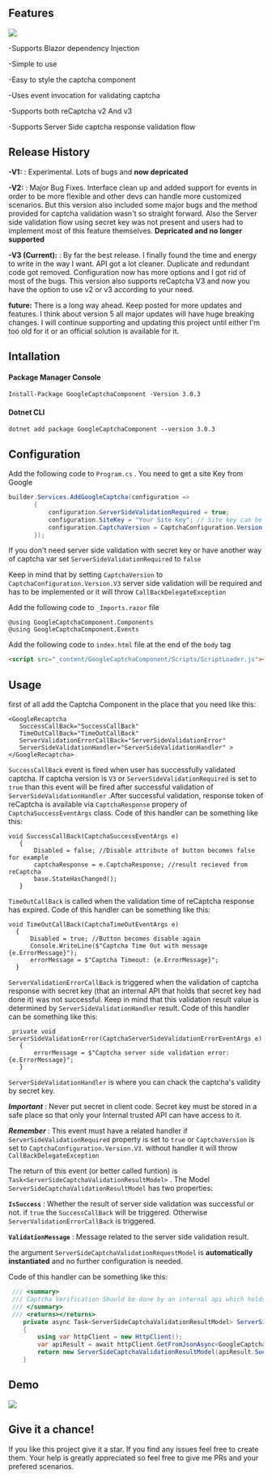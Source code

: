 ## Features

![](https://i.ibb.co/1zskmPX/Relazor-180x180.png)

-Supports Blazor dependency Injection

-Simple to use

-Easy to style the captcha component

-Uses event invocation for validating captcha

-Supports both reCaptcha v2 And v3

-Supports Server Side captcha response validation flow

## Release History

**-V1:** : Experimental. Lots of bugs and **now depricated**

**-V2:** : Major Bug Fixes. Interface clean up and added support for events in order to be more flexible and other devs can handle more customized scenarios. But this version also included some major bugs and the method provided for captcha validation wasn't so straight forward. Also the Server side validation flow using secret key was not present and users had to implement most of this feature themselves. **Depricated and no longer supported**

**-V3 (Current):** : By far the best release. I finally found the time and energy to write in the way I want. API got a lot cleaner. Duplicate and redundant code got removed. Configuration now has more options and I got rid of most of the bugs. This version also supports reCaptcha V3 and now you have the option to use v2 or v3 according to your need. 

**future:** There is a long way ahead. Keep posted for more updates and features. I think about version 5 all major updates will have huge breaking changes. I will continue supporting and updating this project until either I'm too old for it or an official solution is available for it. 

## Intallation
 
 #### Package Manager Console 
 
 ```
 Install-Package GoogleCaptchaComponent -Version 3.0.3
 ```
 
 #### Dotnet CLI
 
 ```
 dotnet add package GoogleCaptchaComponent --version 3.0.3
 ```
 
 ## Configuration
 
 Add the following code to `Program.cs` . You need to get a site Key from Google
 
 ```csharp
 builder.Services.AddGoogleCaptcha(configuration =>
        {
            configuration.ServerSideValidationRequired = true; 
            configuration.SiteKey = "Your Site Key"; // Site key can be received from reCaptcha admin console
            configuration.CaptchaVersion = CaptchaConfiguration.Version.V2; // V3 is also the option now
        });
 ```
 
 If you don't need server side validation with secret key or have another way of captcha var set `ServerSideValidationRequired` to `false`

 Keep in mind that by setting `CaptchaVersion` to `CaptchaConfiguration.Version.V3` server side validation will be required and has to be implemented or it will throw `CallBackDelegateException`
 
 Add the following code to `_Imports.razor` file
 
 ```razor
@using GoogleCaptchaComponent.Components
@using GoogleCaptchaComponent.Events
 ```
 
 Add the following code to `index.html` file at the end of the `body` tag
 
 ```html
<script src="_content/GoogleCaptchaComponent/Scripts/ScriptLoader.js"></script>
```
 
 ## Usage
 
 first of all add the Captcha Component in the place that you need like this:
 
 ```razor
<GoogleRecaptcha 
    SuccessCallBack="SuccessCallBack" 
    TimeOutCallBack="TimeOutCallBack" 
    ServerValidationErrorCallBack="ServerSideValidationError" 
    ServerSideValidationHandler="ServerSideValidationHandler" >
</GoogleRecaptcha>
 ```
 
 `SuccessCallBack` event is fired when user has successfully validated captcha. If captcha version is `V3` or `ServerSideValidationRequired` is set to `true` than this event will be fired after successful validation of `ServerSideValidationHandler` .After successful validation, response token of reCaptcha is available via `CaptchaResponse` propery of `CaptchaSuccessEventArgs` class. Code of this handler can be something like this:

 
 ```Csharp
 void SuccessCallBack(CaptchaSuccessEventArgs e)
    {
        Disabled = false; //Disable attribute of button becomes false for example
        captchaResponse = e.CaptchaResponse; //result recieved from reCaptcha
        base.StateHasChanged();
    }
 ```
 
 `TimeOutCallBack` is called when the validation time of reCaptcha response has expired. Code of this handler can be something like this:
 
  ```Csharp
  void TimeOutCallBack(CaptchaTimeOutEventArgs e)
    {
        Disabled = true; //Button becomes disable again
        Console.WriteLine($"Captcha Time Out with message {e.ErrorMessage}");
        errorMessage = $"Captcha Timeout: {e.ErrorMessage}";
    }
 ```
 
 `ServerValidationErrorCallBack` is triggered when the validation of captcha response with secret key (that an internal API that holds that secret key had done it) was not successful. Keep in mind that this validation result value is determined by `ServerSideValidationHandler` result. Code of this handler can be something like this:
 
 ```Csharp
  private void ServerSideValidationError(CaptchaServerSideValidationErrorEventArgs e)
    {
        errorMessage = $"Captcha server side validation error: {e.ErrorMessage}";
    }
 ```
 
 `ServerSideValidationHandler` is where you can chack the captcha's validity by secret key.
 
 ***Important*** : Never put secret in client code. Secret key must be stored in a safe place so that only your Internal trusted API can have access to it.
 
 ***Remember*** : This event must have a related handler if `ServerSideValidationRequired` property is set to `true` or `CaptchaVersion` is set to 
 `CaptchaConfiguration.Version.V3`. without handler it will throw `CallBackDelegateException`
 
 The return of this event (or better called funtion) is `Task<ServerSideCaptchaValidationResultModel>` . The Model `ServerSideCaptchaValidationResultModel` has two properties: 
 
 **`IsSuccess`** : Whether the result of server side validation was successful or not. if `true` the `SuccessCallBack` will be triggered. Otherwise `ServerValidationErrorCallBack` is triggered.
 
 **`ValidationMessage`** : Message related to the server side validation result.
 
 the argument `ServerSideCaptchaValidationRequestModel` is **automatically instantiated** and no further configuration is needed.
 
 Code of this handler can be something like this:

```csharp
 /// <summary>
 /// Captcha Verification Should be done by an internal api which holds the secret key
 /// </summary>
 /// <returns></returns>
    private async Task<ServerSideCaptchaValidationResultModel> ServerSideValidationHandler(ServerSideCaptchaValidationRequestModel requestModel)
    {
        using var httpClient = new HttpClient();
        var apiResult = await httpClient.GetFromJsonAsync<GoogleCaptchaCheckResponseResult>($"https://api.mysecurewebsite.com/VerifyCaptcha?token={requestModel.CaptchaResponse}");
        return new ServerSideCaptchaValidationResultModel(apiResult.Success, string.Join("\n",apiResult.ErrorCodes ?? new List<string>(){"No Error"}));
    }
```

## Demo

![](https://i.ibb.co/nr08cyG/chrome-capture.gif)


## Give it a chance!
If you like this project give it a star. If you find any issues feel free to create them. Your help is greatly appreciated so feel free to give me PRs and your prefered scenarios.


